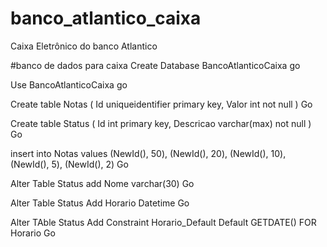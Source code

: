 # banco_atlantico_caixa
Caixa Eletrônico do banco Atlantico


#banco de dados para caixa
Create Database BancoAtlanticoCaixa
go

Use BancoAtlanticoCaixa
go

Create table Notas
(
Id uniqueidentifier primary key,
Valor int not null 
)
Go

Create table Status
(
Id int primary key,
Descricao varchar(max) not null
)
Go

insert into Notas values (NewId(), 50), (NewId(), 20), (NewId(), 10), (NewId(), 5), (NewId(), 2)
Go

Alter Table Status add Nome varchar(30)
Go

Alter Table Status Add Horario Datetime 
Go

Alter TAble Status Add Constraint Horario_Default Default GETDATE() FOR Horario
Go